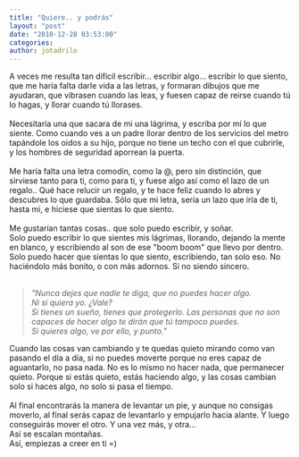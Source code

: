 ```yaml
---
title: "Quiere.. y podrás"
layout: "post"
date: "2010-12-28 03:53:00"
categories: 
author: jotadrilo
---
```


<div class="css-full-post-content js-full-post-content">
A veces me resulta tan dificil escribir... escribir algo... escribir lo que siento, que me haría falta darle vida a las letras, y formaran dibujos que me ayudaran, que vibrasen cuando las leas, y fuesen capaz de reirse cuando tú lo hagas, y llorar cuando tú llorases.<br /><br />Necesitaría una que sacara de mi una lágrima, y escriba por mí lo que  siente. Como cuando ves a un padre llorar dentro de los servicios del  metro tapándole los oidos a su hijo, porque no tiene un techo con el que  cubrirle, y los hombres de seguridad aporrean la puerta.<br /><br />Me haría falta una letra comodín, como la @, pero sin distinción, que sirviese tanto para ti, como para ti, y fuese algo así como el lazo de un regalo.. Qué hace relucir un regalo, y te hace feliz cuando lo abres y descubres lo que guardaba. Sólo que mi letra, sería un lazo que iría de ti, hasta mi, e hiciese que sientas lo que siento.<br /><br />Me gustarían tantas cosas.. que solo puedo escribir, y soñar.<br />Solo puedo escribir lo que sientes mis lágrimas, llorando, dejando la mente en blanco, y escribiendo al son de ese "boom boom" que llevo por dentro.<br />Solo puedo hacer que sientas lo que siento, escribiendo, tan solo eso. No haciéndolo más bonito, o con más adornos. Si no siendo sincero.<br /><br /><blockquote><span style="font-style: italic;">"Nunca dejes que nadie te diga, que no puedes hacer algo.<br />Ni si quiera yo. ¿Vale?</span><br /><span style="font-style: italic;">Si tienes un sueño, tienes que protegerlo. Las personas que no son capaces de hacer algo te dirán que tú tampoco puedes.<br />Si quieres algo, ve por ello, y punto."</span></blockquote>Cuando las cosas van cambiando y te quedas quieto mirando como van pasando el día a día, si no puedes moverte porque no eres capaz de aguantarlo, no pasa nada. No es lo mismo no hacer nada, que permanecer quieto. Porque si estás quieto, estás haciendo algo, y las cosas cambian solo si haces algo, no solo si pasa el tiempo.<br /><br />Al final encontrarás la manera de levantar un pie, y aunque no consigas moverlo, al final serás capaz de levantarlo y empujarlo hacia alante. Y luego conseguirás mover el otro. Y una vez más, y otra...<br />Así se escalan montañas.<br />Así, empiezas a creer en ti =)
</div>
